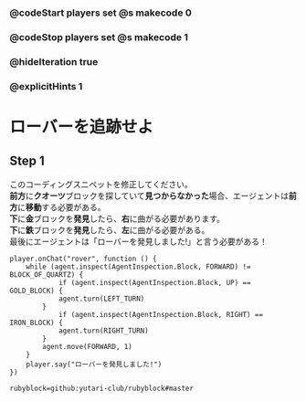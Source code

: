 ### @codeStart players set @s makecode 0
### @codeStop players set @s makecode 1

### @hideIteration true 
### @explicitHints 1


# ローバーを追跡せよ 
<!-- # Track Down the Rover  -->

## Step 1
このコーディングスニペットを修正してください。<br>
**前方**に**クオーツ**ブロックを探していて**見つからなかった**場合、エージェントは**前方**に**移動**する必要がある。<br>
**下**に**金**ブロックを**発見**したら、**右**に曲がる必要があります。<br>
**下**に**鉄**ブロックを**発見**したら、**左**に曲がる必要がある。<br>
最後にエージェントは「ローバーを発見しました!」と言う必要がある！
<!-- Fix this coding snippet. Here is the objective: while **inspecting forward** for a block of **quartz** and **not** finding it, the Agent needs to **move forward**. If it **detects** a **gold** block **down**, it needs to **turn right**. If it detects a **block of iron down**, it needs to **turn left**. In the end the Agent needs to say, "Found the rover!" -->

```template
player.onChat("rover", function () {
    while (agent.inspect(AgentInspection.Block, FORWARD) != BLOCK_OF_QUARTZ) {
            if (agent.inspect(AgentInspection.Block, UP) == GOLD_BLOCK) {
            agent.turn(LEFT_TURN)
        }
            if (agent.inspect(AgentInspection.Block, RIGHT) == IRON_BLOCK) {
            agent.turn(RIGHT_TURN)
        }
        agent.move(FORWARD, 1)
    }
    player.say("ローバーを発見しました!")
})
```
```package
rubyblock=github:yutari-club/rubyblock#master
```
